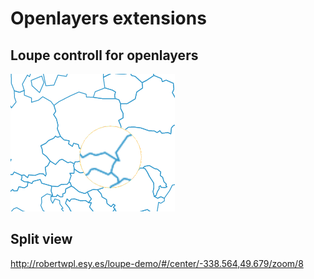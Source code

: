 # Openlayers extensions

## Loupe controll for openlayers

![Loupe example](loupe.png)

## Split view

http://robertwpl.esy.es/loupe-demo/#/center/-338.564,49.679/zoom/8
